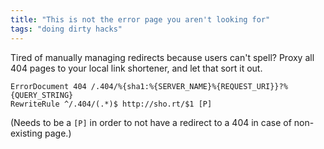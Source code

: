 ```yaml
---
title: "This is not the error page you aren't looking for"
tags: "doing dirty hacks"
---
```



<p>Tired of manually managing redirects because users can't spell?
Proxy all 404 pages to your local link shortener, and let that sort it out.</p>

<pre><code>ErrorDocument 404 /.404/%{sha1:%{SERVER_NAME}%{REQUEST_URI}}?%{QUERY_STRING}
RewriteRule ^/.404/(.*)$ http://sho.rt/$1 [P]
</code></pre>

<p>(Needs to be a <code>[P]</code> in order to not have a redirect to a 404 in case of non-existing page.)</p>
